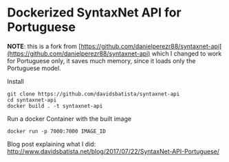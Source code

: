 Dockerized SyntaxNet API for Portuguese
=======================================

__NOTE__: this is a fork from [https://github.com/danielperezr88/syntaxnet-api](https://github.com/danielperezr88/syntaxnet-api) which I changed to work for Portuguese only, it saves much memory, since it loads only the Portuguese model.

Install

    git clone https://github.com/davidsbatista/syntaxnet-api
    cd syntaxnet-api
    docker build . -t syntaxnet-api
    
Run a docker Container with the built image

    docker run -p 7000:7000 IMAGE_ID

Blog post explaining what I did: http://www.davidsbatista.net/blog/2017/07/22/SyntaxNet-API-Portuguese/

